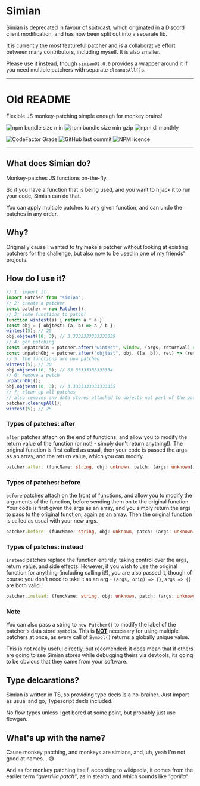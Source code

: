 # Simian

Simian is deprecated in favour of [spitroast](https://npmjs.com/package/spitroast),
which originated in a Discord client modification,
and has now been split out into a separate lib.

It is currently the most featureful patcher and is a collaborative effort
between many contributors, including myself. It is also smaller.

Please use it instead, though `simian@2.0.0` provides a wrapper around it
if you need multiple patchers with separate `cleanupAll()`s.

---
# Old README


Flexible JS monkey-patching simple enough for monkey brains!

![npm bundle size min](https://img.shields.io/bundlephobia/min/simian?style=for-the-badge)
![npm bundle size min gzip](https://img.shields.io/bundlephobia/minzip/simian?label=min%20%2B%20gzip%20size&style=for-the-badge)
![npm dl monthly](https://img.shields.io/npm/dm/simian?style=for-the-badge)

![CodeFactor Grade](https://img.shields.io/codefactor/grade/github/yellowsink/simian?style=for-the-badge)
![GitHub last commit](https://img.shields.io/github/last-commit/yellowsink/simian?style=for-the-badge)
![NPM licence](https://img.shields.io/npm/l/simian?style=for-the-badge)

---

## What does Simian do?

Monkey-patches JS functions on-the-fly.

So if you have a function that is being used, and you want to hijack it to run your code, Simian can do that.

You can apply multiple patches to any given function, and can undo the patches in any order.

## Why?

Originally cause I wanted to try make a patcher without looking at existing patchers for the challenge, but also now to be used in one of my friends' projects.

## How do I use it?

```ts
// 1: import it
import Patcher from "simian";
// 2: create a patcher
const patcher = new Patcher();
// 3: some functions to patch!
function wintest(a) { return a * a }
const obj = { objtest: (a, b) => a / b };
wintest(5); // 25
obj.objtest(10, 3); // 3.3333333333333335
// 4: get patching
const unpatchWin = patcher.after("wintest", window, (args, returnVal) => args[0] + returnVal);
const unpatchObj = patcher.after("objtest", obj, ([a, b]), ret) => (ret + b) * a)
// 5: the functions are now patched
wintest(5); // 30
obj.objtest(10, 3); // 63.33333333333334
// 6: remove a patch
unpatchObj();
obj.objtest(10, 3); // 3.3333333333333335
// 7: clean up all patches
// also removes any data stores attached to objects not part of the patcher
patcher.cleanupAll();
wintest(5); // 25
```

### Types of patches: after

`after` patches attach on the end of functions, and allow you to modify the return value of the function (or not! - simply don't return anything!). The original function is first called as usual, then your code is passed the args as an array, and the return value, which you can modify.

```ts
patcher.after: (funcName: string, obj: unknown, patch: (args: unknown[], ret: unknown) => unknown) => () => void
```

### Types of patches: before

`before` patches attach on the front of functions, and allow you to modify the arguments of the function, before sending them on to the original function. Your code is first given the args as an array, and you simply return the args to pass to the original function, again as an array. Then the original function is called as usual with your new args.

```ts
patcher.before: (funcName: string, obj: unknown, patch: (args: unknown[]) => unknown[]) => () => void
```

### Types of patches: instead

`instead` patches replace the function entirely, taking control over the args, return value, and side effects. However, if you wish to use the original function for anything (including calling it!), you are also passed it, though of course you don't need to take it as an arg - `(args, orig) => {}`, `args => {}` are both valid.

```ts
patcher.instead: (funcName: string, obj: unknown, patch: (args: unknown[], func: Function) => unknown): () => void
```

### Note

You can also pass a string to `new Patcher()` to modify the label of the patcher's data store `symbol`s.
This is **<u>NOT</u>** necessary for using multiple patchers at once, as every call of `Symbol()` returns a globally unique value.

This is not really useful directly, but recomended:
it does mean that if others are going to see Simian stores while debugging theirs via devtools,
its going to be obvious that they came from your software.

## Type delcarations?

Simian is written in TS, so providing type decls is a no-brainer. Just import as usual and go, Typescript decls included.

No flow types unless I get bored at some point, but probably just use flowgen.

## What's up with the name?

Cause monkey patching, and monkeys are simians, and, uh, yeah I'm not good at names... 😅

And as for monkey patching itself, according to wikipedia, it comes from the earlier term _"guerrilla patch"_, as in stealth, and which sounds like _"gorilla"_.